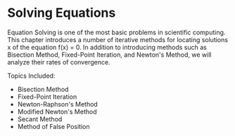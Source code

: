 # Solving Equations

Equation Solving is one of the most basic problems in scientific computing. This chapter introduces a number of iterative methods for locating solutions x of the equation f(x) = 0. 
In addition to introducing methods such as Bisection Method, Fixed-Point Iteration, and Newton's Method, we will analyze their rates of convergence. 

Topics Included:
 * Bisection Method
 * Fixed-Point Iteration
 * Newton-Raphson's Method
 * Modified Newton's Method
 * Secant Method
 * Method of False Position
